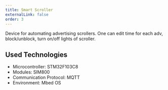 ```yaml
---
title: Smart Scroller
externalLink: false
order: 3
---
```


Device for automating advertising scrollers. One can edit time for each adv, block/unblock, turn on/off lights of scroller.

## Used Technologies
* Microcontroller: STM32F103C8
* Modules: SIM800
* Communication Protocol: MQTT
* Environment: Mbed OS

<br/>